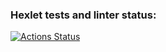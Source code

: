 ### Hexlet tests and linter status:
[![Actions Status](https://github.com/clickf5/layout-designer-project-lvl1/workflows/hexlet-check/badge.svg)](https://github.com/clickf5/layout-designer-project-lvl1/actions)